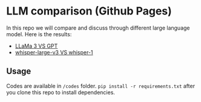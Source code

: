 # LLM comparison (Github Pages)

In this repo we will compare and discuss through different large language model. Here is the results:

- [LLaMa 3 VS GPT](llama3-openai-en.md)
- [whisper-large-v3 VS whisper-1](stt-en.md)

## Usage
Codes are available in `/codes` folder. `pip install -r requirements.txt` after you clone this repo to install dependencies.